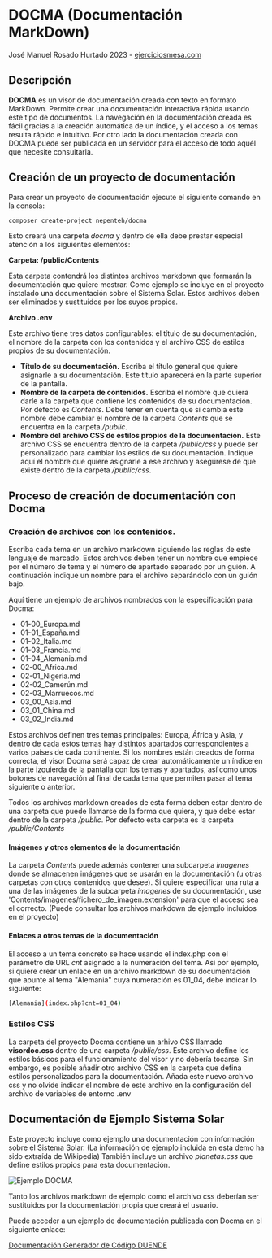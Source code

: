 # DOCMA (Documentación MarkDown)

José Manuel Rosado Hurtado 2023 - [ejerciciosmesa.com](http://ejerciciosmesa.com)

## Descripción

**DOCMA** es un visor de documentación creada con texto en formato MarkDown. 
Permite crear una documentación interactiva rápida usando este tipo de documentos. 
La navegación en la documentación creada es fácil gracias a la creación automática de un índice, y el acceso a los temas resulta rápido e intuitivo.
Por otro lado la documentación creada con DOCMA puede ser publicada en un servidor para el acceso de todo aquél que necesite consultarla.

## Creación de un proyecto de documentación

Para crear un proyecto de documentación ejecute el siguiente comando en la consola:

```bash
composer create-project nepenteh/docma
```

Esto creará una carpeta *docma* y dentro de ella debe prestar especial atención a los siguientes elementos:

**Carpeta: /public/Contents**

Esta carpeta contendrá los distintos archivos markdown que formarán la documentación que quiere mostrar. Como ejemplo se incluye en el proyecto instalado una documentación sobre el Sistema Solar. Estos archivos deben ser eliminados y sustituidos por los suyos propios.

**Archivo .env**

Este archivo tiene tres datos configurables: el título de su documentación, el nombre de la carpeta con los contenidos y el archivo CSS de estilos propios de su documentación.

* **Título de su documentación.** Escriba el título general que quiere asignarle a su documentación. Este título aparecerá en la parte superior de la pantalla.
* **Nombre de la carpeta de contenidos.** Escriba el nombre que quiera darle a la carpeta que contiene los contenidos de su documentación. Por defecto es *Contents*. Debe tener en cuenta que si cambia este nombre debe cambiar el nombre de la carpeta *Contents* que se encuentra en la carpeta */public*.
* **Nombre del archivo CSS de estilos propios de la documentación.** Este archivo CSS se encuentra dentro de la carpeta */public/css* y puede ser personalizado para cambiar los estilos de su documentación. Indique aquí el nombre que quiere asignarle a ese archivo y asegúrese de que existe dentro de la carpeta */public/css*.

## Proceso de creación de documentación con Docma

### Creación de archivos con los contenidos.

Escriba cada tema en un archivo markdown siguiendo las reglas de este lenguaje de marcado. 
Estos archivos deben tener un nombre que empiece por el número de tema y el número de apartado separado por un guión. 
A continuación indique un nombre para el archivo separándolo con un guión bajo.

Aquí tiene un ejemplo de archivos nombrados con la especificación para Docma:

* 01-00_Europa.md
* 01-01_España.md
* 01-02_Italia.md
* 01-03_Francia.md
* 01-04_Alemania.md
* 02-00_Africa.md
* 02-01_Nigeria.md
* 02-02_Camerún.md
* 02-03_Marruecos.md
* 03_00_Asia.md
* 03_01_China.md
* 03_02_India.md


Estos archivos definen tres temas principales: Europa, África y Asia, y dentro de cada estos temas hay distintos apartados correspondientes a varios países de
cada continente. Si los nombres están creados de forma correcta, el visor Docma será capaz de crear automáticamente un índice en la parte izquierda de la pantalla 
con los temas y apartados, así como unos botones de navegación al final de cada tema que permiten pasar al tema siguiente o anterior.

Todos los archivos markdown creados de esta forma deben estar dentro de una carpeta que puede llamarse de la forma que quiera, y que debe estar dentro de la carpeta */public*. Por defecto esta carpeta es la carpeta */public/Contents*

#### Imágenes y otros elementos de la documentación

La carpeta *Contents* puede además contener una subcarpeta *imagenes* donde se almacenen imágenes que se usarán en la documentación (u otras carpetas con otros contenidos que desee). Si quiere especificar una ruta a una de las imágenes de la subcarpeta *imagenes* de su documentación, use 'Contents/imagenes/fichero_de_imagen.extension' para que el acceso sea el correcto. (Puede consultar los archivos markdown de ejemplo incluidos en el proyecto)

#### Enlaces a otros temas de la documentación

El acceso a un tema concreto se hace usando el index.php con el parámetro de URL *cnt* asignado a la numeración del tema. Así por ejemplo, si quiere crear un enlace en un archivo markdown de su documentación que apunte al tema "Alemania" cuya numeración es 01_04, debe indicar lo siguiente:

```bash
[Alemania](index.php?cnt=01_04)
```

### Estilos CSS

La carpeta del proyecto Docma contiene un arhivo CSS llamado **visordoc.css** dentro de una carpeta */public/css*. Este archivo define los estilos básicos 
para el funcionamiento del visor y no debería tocarse. 
Sin embargo, es posible añadir otro archivo CSS en la carpeta que defina estilos personalizados para la documentación. Añada este nuevo archivo css y no olvide indicar el nombre de este archivo en la configuración del archivo de variables de entorno .env


## Documentación de Ejemplo Sistema Solar

Este proyecto incluye como ejemplo una documentación con información sobre el Sistema Solar. (La información de ejemplo incluida en esta demo ha sido extraída de Wikipedia) También incluye un archivo *planetas.css* que define estilos propios para esta documentación. 

![Ejemplo DOCMA](https://ejerciciosmesa.com/images/docma/docma_ejemplo.png)

Tanto los archivos markdown de ejemplo como el archivo css deberían ser sustituidos por la documentación propia que creará el usuario.

Puede acceder a un ejemplo de documentación publicada con Docma en el siguiente enlace:

[Documentación Generador de Código DUENDE](https://ejerciciosmesa.com/duende)











